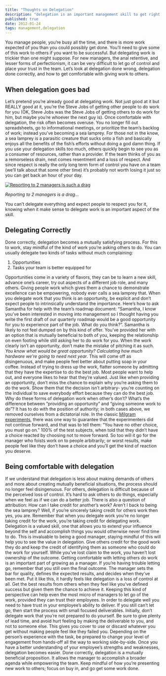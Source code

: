 ```yaml
--- 
title: "Thoughts on Delegation"
description: "delegation is an important management skill to get right, provided you use it correctly. Let's deep dive on some of the ways we can use delegation to good effect."
published: true
date: 2012-01-24
tags: management,delegation
--- 
```

You manage people, you’re busy all the time, and there is more work
expected of you than you could possibly get done. You’ll need to give
some of this work to others if you want to be successful. But delegating
work is trickier than one might suppose. For new managers, the anal
retentive, and lesser forms of perfectionism, it can be very difficult
to let go of control and place your trust in the team. Let’s look at
delegation done wrong, delegation done correctly, and how to get
comfortable with giving work to others. 
## When delegation goes bad
Let’s pretend you’re already good at delegating work. Not just good at
it but REALLY good at it, you’re the Steve Jobs of getting other people
to do work for you (OK, Steve Jobs was the Steve Jobs of getting others
to do work for him, but maybe you’re whoever the next guy is). Once
comfortable with delegation, the risk often becomes overuse. You no
longer fill out spreadsheets, go to informational meetings, or
prioritize the team’s backlog of work; instead you’ve becoming a sea
lamprey. For those not in the know, a sea lamprey is a parasitic
creature that sucks onto a fish and basically enjoys all the benefits of
the fish’s efforts without doing a god damn thing. If you use your
delegation skills too much, others quickly begin to see you as a
consumer of resources, rather than a provider. If the team thinks of you
as a remorseless drain, next comes resentment and a loss of respect. And
since respect is really the only long term form of control you have on a
team (we’ll talk about that some other time) it’s probably not worth
losing it just so you can get back an hour of your day. 

[![Reporting to
2 managers is such a
drag](http://andytroutman.com/wordpress/wp-content/uploads/2012/01/lamprey-managers-300x187.jpg "Reporting to 2 managers is such a drag")](http://andytroutman.com/wordpress/wp-content/uploads/2012/01/lamprey-managers.jpg)

*Reporting to 2 managers is a drag...* 

You can’t delegate everything and
expect people to respect you for it, knowing when it make sense to
delegate work is an important aspect of the skill. 

## Delegating Correctly 
Done correctly, delegation becomes a mutually satisfying
process. For this to work, stay mindful of the kind of work you’re
asking others to do. You can usually delegate two kinds of tasks without
much complaining:

1. Opportunities
2. Tasks your team is better equipped for

Opportunities come in a variety of flavors, they can be to learn a new
skill, advance one’s career, try out aspects of a different job role,
and many others. Giving people work which gives them a chance to
demonstrate excellence can be empowering, nobody ever calls a sea
lamprey that. When you delegate work that you think is an opportunity,
be explicit and don’t expect people to intrinsically understand the
importance. Here’s how to ask Samantha for help with the team’s roadmap
document: “Samantha, I know you’ve been interested in moving into
management so I thought having you write the first draft of our
quarterly roadmap would be a good opportunity for you to experience part
of the job. What do you think?”. Samantha is likely to not feel dumped
on by this kind of offer. You’ve provided her with an option that is
mutually beneficial to both of you, keeping the relationship on even
footing while still asking her to do work for you. When the work clearly
isn’t an opportunity, don’t make the mistake of pitching it as such.
*You know what would be great opportunity? Calculating how much hardware
we’re going to need next year*. This will come off as disingenuous, and
make people feel better about putting soap in your coffee. Instead of
trying to dress up the work, flatter someone by admitting that they have
the expertise to do the best job. Most people want to help out, and
everyone likes to hear that they’re valued. Just like when providing an
opportunity, don’t miss the chance to explain why you’re asking them to
do the work. Show them that the decision isn’t arbitrary- you’re
counting on the individual to save everybody effort because they can do
the best job. Why do these forms of delegation work when other’s don’t?
What’s the difference between “providing an opportunity” and “giving
someone work to do”? It has to do with the position of authority; in
both cases above, we removed ourselves from a dictatorial role. In the
classic [Milgram
experiments](http://en.wikipedia.org/wiki/Milgram_experiment "Milgram Experiments"),
there was one way to guarantee that the experimenters did not continue
forward, and that was to tell them: “You have no other choice, you must
go on.” 100% of the test subjects, when told that they didn’t have a
choice reacted by choosing not to move forward. So too will it go for
the manager who foists work on to people arbitrarily; or worst results,
make people feel like they don’t have a choice and you’ll get the kind
of reaction you deserve. 

## Being comfortable with delegation
If we understand that delegation is less about making demands of others and
more about creating mutually beneficial situations, the process should
no longer feel disingenuous. For others, delegation is difficult because
of the perceived loss of control. It’s hard to ask others to do things,
especially when we feel as if we can do a better job. There is also a
question of attribution: How can I take credit for another’s work?
Aren’t I back to being the sea lamprey? Well, if you’re sincerely taking
credit for others work then yes, you are. Remember that when you
delegate work you’re no longer taking credit for the work, you’re taking
credit for delegating work. Delegation is a valued skill, one that
allows you to extend your influence beyond the self and accomplish
things you would otherwise never find time to do. This is invaluable to
being a good manager, staying mindful of this will help you to see the
value in delegation. Give others credit for the good work they do and
keep the credit of identifying them as someone who could do the work for
yourself. While you’ve lost claim to the work, you haven’t lost
ownership of the outcome. Getting comfortable with letting others do
work is an important part of growing as a manager. If you’re having
trouble letting go, remember that you still own the final outcome. The
manager sets the bar for quality, defines the expected results, and
decides when they’ve been met. Put it like this, it hardly feels like
delegation is a loss of control at all. Get the best results from others
when they feel like you’ve defined success but given them the chance to
achieve it. Keeping this kind of perspective can help even the most
micro of managers to let go of the work, provided they can trust their
employees. In order to delegate well you need to have trust in your
employee’s ability to deliver. If you still can’t let go, then start the
process with small focused deliverables. Initially, don’t delegate work
that you’re not prepared to do yourself. Be sure to give plenty of lead
time, and avoid hurt feeling by making the deliverable to you, and not
to someone else. This gives you cover to use or discard whatever you get
without making people feel like they failed you. Depending on the
person’s experience with the task, be prepared to change your level of
engagement from hands-off all the way to working side-by-side. Once you
have a better understanding of your employee’s strengths and weaknesses,
delegation becomes easier. Done correctly, delegation is a mutually
beneficial proposition. It allows the manager to accomplish a broader
agenda while empowering the team. Keep mindful of how you’re presenting
new work to others; focus on buy in, and go get some work done.
